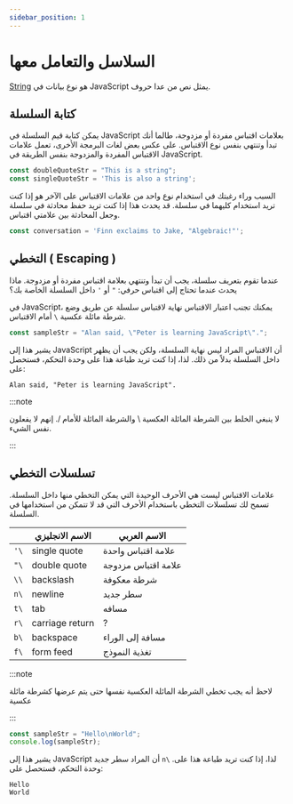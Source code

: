 ```yaml
---
sidebar_position: 1
---
```


# السلاسل والتعامل معها

[String](https://developer.mozilla.org/en-US/docs/Web/JavaScript/Reference/Global_Objects/String) هو نوع بيانات في JavaScript يمثل نص من عدا حروف.

## كتابة السلسلة

يمكن كتابة قيم السلسلة في JavaScript بعلامات اقتباس مفردة أو مزدوجة، طالما أنك تبدأ وتنتهي بنفس نوع الاقتباس. على عكس بعض لغات البرمجة الأخرى، تعمل علامات الاقتباس المفردة والمزدوجة بنفس الطريقة في JavaScript.

```js
const doubleQuoteStr = "This is a string"; 
const singleQuoteStr = 'This is also a string';
```

السبب وراء رغبتك في استخدام نوع واحد من علامات الاقتباس على الآخر هو إذا كنت تريد استخدام كليهما في سلسلة. قد يحدث هذا إذا كنت تريد حفظ محادثة في سلسلة وجعل المحادثة بين علامتي اقتباس.

```js
const conversation = 'Finn exclaims to Jake, "Algebraic!"';
```

## التخطي ( Escaping )
عندما تقوم بتعريف سلسلة، يجب أن تبدأ وتنتهي بعلامة اقتباس مفردة أو مزدوجة. ماذا يحدث عندما تحتاج إلى اقتباس حرفي: ```"``` أو ```'``` داخل السلسلة الخاصة بك؟

في JavaScript، يمكنك تجنب اعتبار الاقتباس نهاية لاقتباس سلسلة عن طريق وضع شرطة مائلة عكسية ```\``` أمام الاقتباس.

```js
const sampleStr = "Alan said, \"Peter is learning JavaScript\".";
```
يشير هذا إلى JavaScript أن الاقتباس المراد ليس نهاية السلسلة، ولكن يجب أن يظهر داخل السلسلة بدلاً من ذلك. لذا، إذا كنت تريد طباعة هذا على وحدة التحكم، فستحصل على:

```Alan said, "Peter is learning JavaScript".```

:::note

لا ينبغي الخلط بين الشرطة المائلة العكسية \ والشرطة المائلة للأمام /. إنهم لا يفعلون نفس الشيء.

:::

## تسلسلات التخطي

علامات الاقتباس ليست هي الأحرف الوحيدة التي يمكن التخطي منها داخل السلسلة. تسمح لك تسلسلات التخطي باستخدام الأحرف التي قد لا تتمكن من استخدامها في السلسلة.


|  | الاسم الانجليزي      | الاسم العربي      |
|------|-------------------|-------------------  |
| `'\` | single quote      | علامة اقتباس واحدة  |
| `"\` | double quote      | علامة اقتباس مزدوجة |
| `\\` | backslash          | شرطة معكوفة        |
| `n\` | newline           | سطر جديد           |
| `t\` | tab               | مسافه               |
| `r\` | carriage return   | ?                   |
| `b\` | backspace         | مسافة إلى الوراء   |
| `f\` | form feed         | تغذية النموذج      |

:::note

لاحظ أنه يجب تخطي الشرطة المائلة العكسية نفسها حتى يتم عرضها كشرطة مائلة عكسية

:::

```js
const sampleStr = "Hello\nWorld";
console.log(sampleStr);
```

يشير هذا إلى JavaScript أن المراد سطر جديد ```n\``` .لذا، إذا كنت تريد طباعة هذا على وحدة التحكم، فستحصل على:
```
Hello
World
```


<!-- quiz <a href=\"http://www.example.com\" target=\"_blank\">Link</a> -->


